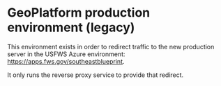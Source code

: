 # GeoPlatform production environment (legacy)

This environment exists in order to redirect traffic to the new production server
in the USFWS Azure environment: https://apps.fws.gov/southeastblueprint.

It only runs the reverse proxy service to provide that redirect.
